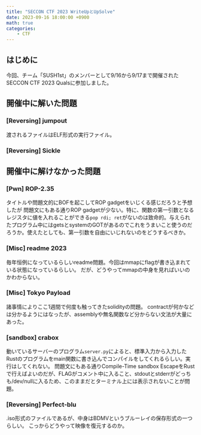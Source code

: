```yaml
---
title: "SECCON CTF 2023 WriteUpとUpSolve"
date: 2023-09-16 18:00:00 +0900
math: true
categories:
    - CTF
---
```

## はじめに
今回、チーム「SUSH1st」のメンバーとして9/16から9/17まで開催されたSECCON CTF 2023 Qualsに参加しました。

## 開催中に解いた問題
### [Reversing] jumpout
渡されるファイルはELF形式の実行ファイル。


### [Reversing] Sickle


## 開催中に解けなかった問題
### [Pwn] ROP-2.35
タイトルや問題文的にBOFを起こしてROP gadgetをいじくる感じだろうと予想したが
問題文にもある通りROP gadgetが少ない。特に、関数の第一引数となるレジスタに値を入れることができる`pop rdi; ret`がないのは致命的。与えられたプログラム中にはgetsとsystemのGOTがあるのでこれをうまいこと使うのだろうか。使えたとしても、第一引数を自由にいじれないのをどうするべきか。

### [Misc] readme 2023
毎年恒例になっているらしいreadme問題。今回はmmapにflagが書き込まれている状態になっているらしい。
だが、どうやってmmapの中身を見ればいいのかわからない。

### [Misc] Tokyo Payload
諸事情によりここ1週間で何度も触ってきたsolidityの問題。
contractが何かなどは分かるようにはなったが、assemblyや無名関数など分からない文法が大量にあった。

### [sandbox] crabox
動いているサーバーのプログラム`server.py`によると、標準入力から入力したRustのプログラムをmain関数に書き込んでコンパイルをしてくれるらしい。実行はしてくれない。
問題文にもある通りCompile-Time sandbox EscapeをRustで行えばよいのだが、FLAGがコメント中に入ること、stdoutとstderrがどっちも/dev/nullに入るため、このままだとターミナル上には表示されないことが問題。

### [Reversing] Perfect-blu
.iso形式のファイルであるが、中身はBDMVというブルーレイの保存形式の一つらしい。
こっからどうやって映像を復元するのか。